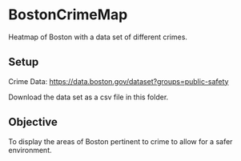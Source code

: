 # BostonCrimeMap
Heatmap of Boston with a data set of different crimes.

## Setup
Crime Data: https://data.boston.gov/dataset?groups=public-safety

Download the data set as a csv file in this folder.

## Objective
To display the areas of Boston pertinent to crime to allow for a safer environment.
